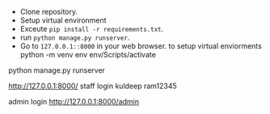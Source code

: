 - Clone repository.
- Setup virtual environment
- Exceute `pip install -r requirements.txt`.
- run `python manage.py runserver`.
- Go to `127.0.0.1::8000` in your web browser.
to setup virtual enviorments
python -m venv env
env/Scripts/activate

python manage.py runserver

http://127.0.0.1:8000/
staff login
kuldeep
ram12345

admin login
 http://127.0.0.1:8000/admin
